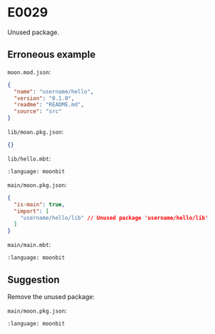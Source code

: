 # E0029

Unused package.

## Erroneous example

`moon.mod.json`:

```json
{
  "name": "username/hello",
  "version": "0.1.0",
  "readme": "README.md",
  "source": "src"
}
```

`lib/moon.pkg.json`:

```json
{}
```

`lib/hello.mbt`:

```{literalinclude} /sources/error_codes/0029_error/top.mbt
:language: moonbit
```

`main/moon.pkg.json`:

```json
{
  "is-main": true,
  "import": [
    "username/hello/lib" // Unused package 'username/hello/lib'
  ]
}
```

`main/main.mbt`:

```{literalinclude} /sources/error_codes/0029_error/top_1.mbt
:language: moonbit
```

## Suggestion

Remove the unused package:

`main/moon.pkg.json`:

```{literalinclude} /sources/error_codes/0029_fixed/top.mbt
:language: moonbit
```

